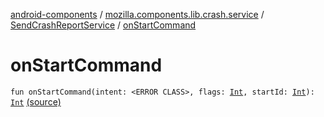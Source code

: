 [android-components](../../index.md) / [mozilla.components.lib.crash.service](../index.md) / [SendCrashReportService](index.md) / [onStartCommand](./on-start-command.md)

# onStartCommand

`fun onStartCommand(intent: <ERROR CLASS>, flags: `[`Int`](https://kotlinlang.org/api/latest/jvm/stdlib/kotlin/-int/index.html)`, startId: `[`Int`](https://kotlinlang.org/api/latest/jvm/stdlib/kotlin/-int/index.html)`): `[`Int`](https://kotlinlang.org/api/latest/jvm/stdlib/kotlin/-int/index.html) [(source)](https://github.com/mozilla-mobile/android-components/blob/master/components/lib/crash/src/main/java/mozilla/components/lib/crash/service/SendCrashReportService.kt#L26)